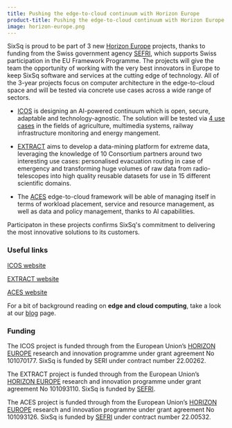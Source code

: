 ```yaml
---
title: Pushing the edge-to-cloud continuum with Horizon Europe
product-title: Pushing the edge-to-cloud continuum with Horizon Europe
image: horizon-europe.png
---
```


SixSq is proud to be part of 3 new [Horizon Europe](https://research-and-innovation.ec.europa.eu/funding/funding-opportunities/funding-programmes-and-open-calls/horizon-europe_en?utm_source=hs_email&utm_medium=email&_hsenc=p2ANqtz-_ADIcfTzwAg6q5_ZHWG0WnKO7fayNUFoOvu3MwVWQpcmCYv8T1gAZUyyJdcrLizxfHPxbq) projects, thanks to funding from the Swiss government agency [SEFRI](https://www.sbfi.admin.ch/sbfi/en/home.html), which supports Swiss participation in the EU Framework Programme. The projects will give the team the opportunity of working with the very best innovators in Europe to keep SixSq software and services at the cutting edge of technology. All of the 3-year projects focus on computer architecture in the edge-to-cloud space and will be tested via concrete use cases across a wide range of sectors. 


- [ICOS](https://sixsq.com/rd/icos.html?utm_source=hs_email&utm_medium=email&_hsenc=p2ANqtz-_ADIcfTzwAg6q5_ZHWG0WnKO7fayNUFoOvu3MwVWQpcmCYv8T1gAZUyyJdcrLizxfHPxbq) is designing an AI-powered continuum which is open, secure, adaptable and technology-agnostic. The solution will be tested via [4 use cases](https://www.icos-project.eu/use-cases) in the fields of agriculture, multimedia systems, railway infrastructure monitoring and energy mangement.

- [EXTRACT](https://sixsq.com/rd/extract.html) aims to develop a data-mining platform for extreme data, leveraging the knowledge of 10 Consortium partners around two interesting use cases: personalised evacuation routing in case of emergency and transforming huge volumes of raw data from radio-telescopes into high quality reusable datasets for use in 15 different scientific domains. 


- The [ACES](https://sixsq.com/rd/aces.html) edge-to-cloud framework will be able of managing itself in terms of workload placement, service and resource management, as well as data and policy management, thanks to AI capabilities.

Participaton in these projects confirms SixSq's commitment to delivering the most innovative solutions to its customers. 


### Useful links
[ICOS website](https://www.icos-project.eu/)

[EXTRACT website](https://extract-project.eu/)

[ACES website](https://www.aces-edge.eu/)


For a bit of background reading on **edge and cloud computing**, take a look at our [blog](/blog) page.

### Funding

The ICOS project is funded through from the European Union’s [HORIZON EUROPE](https://research-and-innovation.ec.europa.eu/funding/funding-opportunities/funding-programmes-and-open-calls/horizon-europe_en) research and innovation programme under grant agreement No 101070177. SixSq is funded by SERI under contract number 22.00262.

The EXTRACT project is funded through from the European Union’s [HORIZON EUROPE](https://research-and-innovation.ec.europa.eu/funding/funding-opportunities/funding-programmes-and-open-calls/horizon-europe_en) research and innovation programme under grant agreement No 101093110. SixSq is funded by [SEFRI](https://www.sbfi.admin.ch/sbfi/en/home.html).

The ACES project is funded through from the European Union’s [HORIZON EUROPE](https://research-and-innovation.ec.europa.eu/funding/funding-opportunities/funding-programmes-and-open-calls/horizon-europe_en) research and innovation programme under grant agreement No 101093126. SixSq is funded by [SEFRI](https://www.sbfi.admin.ch/sbfi/en/home.html) under contract number 22.00532.